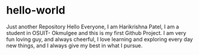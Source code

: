 # hello-world
Just another Repository
Hello Everyone, I am Harikrishna Patel, I am a student in OSUIT- Okmulgee and this is my first Github Project.
I am very fun loving guy, and always cheerful, I love learning and exploring every day new things, and I always give my best in what I pursue.
